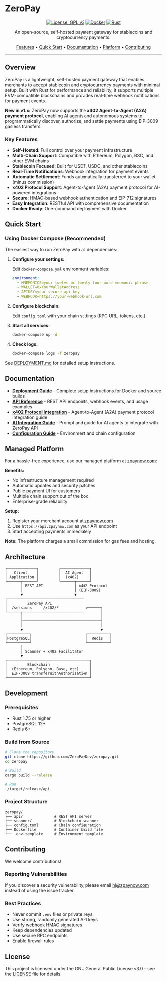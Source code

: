 # ZeroPay

<div align="center">

[![License: GPL v3](https://img.shields.io/badge/License-GPLv3-blue.svg)](https://www.gnu.org/licenses/gpl-3.0)
[![Docker](https://img.shields.io/badge/docker-%230db7ed.svg?style=flat&logo=docker&logoColor=white)](https://hub.docker.com/r/zeropaydev/zeropay)
[![Rust](https://img.shields.io/badge/rust-%23000000.svg?style=flat&logo=rust&logoColor=white)](https://www.rust-lang.org)

An open-source, self-hosted payment gateway for stablecoins and cryptocurrency payments.

[Features](#features) • [Quick Start](#quick-start) • [Documentation](#documentation) • [Platform](#managed-platform) • [Contributing](#contributing)

</div>

---

## Overview

ZeroPay is a lightweight, self-hosted payment gateway that enables merchants to accept stablecoin and cryptocurrency payments with minimal setup. Built with Rust for performance and reliability, it supports multiple EVM-compatible blockchains and provides real-time webhook notifications for payment events.

**New in v1.x:** ZeroPay now supports the **x402 Agent-to-Agent (A2A) payment protocol**, enabling AI agents and autonomous systems to programmatically discover, authorize, and settle payments using EIP-3009 gasless transfers.

### Key Features

- **Self-Hosted**: Full control over your payment infrastructure
- **Multi-Chain Support**: Compatible with Ethereum, Polygon, BSC, and other EVM chains
- **Stablecoin Focused**: Built for USDT, USDC, and other stablecoins
- **Real-Time Notifications**: Webhook integration for payment events
- **Automatic Settlement**: Funds automatically transferred to your wallet (minus commission)
- **x402 Protocol Support**: Agent-to-Agent (A2A) payment protocol for AI-powered integrations
- **Secure**: HMAC-based webhook authentication and EIP-712 signatures
- **Easy Integration**: RESTful API with comprehensive documentation
- **Docker Ready**: One-command deployment with Docker

## Quick Start

### Using Docker Compose (Recommended)

The easiest way to run ZeroPay with all dependencies:

1. **Configure your settings:**

   Edit `docker-compose.yml` environment variables:
   ```yaml
   environment:
     - MNEMONICS=your twelve or twenty four word mnemonic phrase
     - WALLET=0xYourWalletAddress
     - APIKEY=your-secure-api-key
     - WEBHOOK=https://your-webhook-url.com
   ```

2. **Configure blockchain:**

   Edit `config.toml` with your chain settings (RPC URL, tokens, etc.)

3. **Start all services:**
   ```bash
   docker-compose up -d
   ```

4. **Check logs:**
   ```bash
   docker-compose logs -f zeropay
   ```

See [DEPLOYMENT.md](./DEPLOYMENT.md) for detailed setup instructions.

## Documentation

- **[Deployment Guide](./DEPLOYMENT.md)** - Complete setup instructions for Docker and source builds
- **[API Reference](./API.md)** - REST API endpoints, webhook events, and usage examples
- **[x402 Protocol Integration](./x402.md)** - Agent-to-Agent (A2A) payment protocol integration guide
- **[AI Integration Guide](./docs/AI_INTEGRATION_GUIDE.md)** - Prompt and guide for AI agents to integrate with ZeroPay API
- **[Configuration Guide](#configuration)** - Environment and chain configuration

## Managed Platform

For a hassle-free experience, use our managed platform at [zpaynow.com](https://zpaynow.com):

**Benefits:**
- No infrastructure management required
- Automatic updates and security patches
- Public payment UI for customers
- Multiple chain support out of the box
- Enterprise-grade reliability

**Setup:**
1. Register your merchant account at [zpaynow.com](https://zpaynow.com)
2. Use `https://api.zpaynow.com` as your API endpoint
3. Start accepting payments immediately

**Note:** The platform charges a small commission for gas fees and hosting.

## Architecture

```
┌─────────────┐         ┌─────────────┐
│   Client    │         │  AI Agent   │
│ Application │         │  (x402)     │
└──────┬──────┘         └──────┬──────┘
       │ REST API              │ x402 Protocol
       │                       │ (EIP-3009)
       ▼                       ▼
┌──────────────────────────────────┐
│         ZeroPay API              │
│  /sessions     /x402/*           │◄──────┐
└──────┬───────────────────────────┘       │
       │                                   │
       ├───────────────────────────────────┤
       │                                   │
       ▼                                   ▼
┌──────────┐                        ┌──────────┐
│PostgreSQL│                        │  Redis   │
└──────────┘                        └──────────┘
       │
       │ Scanner + x402 Facilitator
       ▼
┌─────────────────────────────────────┐
│         Blockchain                  │
│  (Ethereum, Polygon, Base, etc)     │
│  EIP-3009 transferWithAuthorization │
└─────────────────────────────────────┘
```

## Development

### Prerequisites

- Rust 1.75 or higher
- PostgreSQL 12+
- Redis 6+

### Build from Source

```bash
# Clone the repository
git clone https://github.com/ZeroPayDev/zeropay.git
cd zeropay

# Build
cargo build --release

# Run
./target/release/api
```

### Project Structure

```
zeropay/
├── api/              # REST API server
├── scanner/          # Blockchain scanner
├── config.toml       # Chain configuration
├── Dockerfile        # Container build file
└── .env-template     # Environment template
```

## Contributing

We welcome contributions!

### Reporting Vulnerabilities

If you discover a security vulnerability, please email hi@zpaynow.com instead of using the issue tracker.

### Best Practices

- Never commit `.env` files or private keys
- Use strong, randomly generated API keys
- Verify webhook HMAC signatures
- Keep dependencies updated
- Use secure RPC endpoints
- Enable firewall rules

## License

This project is licensed under the GNU General Public License v3.0 - see the [LICENSE](LICENSE) file for details.
